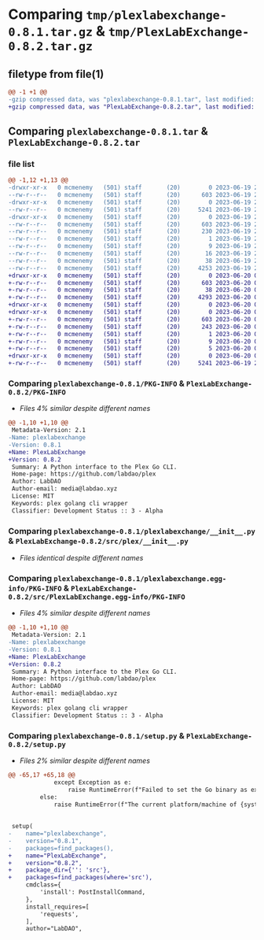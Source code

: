 # Comparing `tmp/plexlabexchange-0.8.1.tar.gz` & `tmp/PlexLabExchange-0.8.2.tar.gz`

## filetype from file(1)

```diff
@@ -1 +1 @@
-gzip compressed data, was "plexlabexchange-0.8.1.tar", last modified: Mon Jun 19 23:16:58 2023, max compression
+gzip compressed data, was "PlexLabExchange-0.8.2.tar", last modified: Tue Jun 20 01:24:41 2023, max compression
```

## Comparing `plexlabexchange-0.8.1.tar` & `PlexLabExchange-0.8.2.tar`

### file list

```diff
@@ -1,12 +1,13 @@
-drwxr-xr-x   0 mcmenemy   (501) staff       (20)        0 2023-06-19 23:16:58.966989 plexlabexchange-0.8.1/
--rw-r--r--   0 mcmenemy   (501) staff       (20)      603 2023-06-19 23:16:58.966721 plexlabexchange-0.8.1/PKG-INFO
-drwxr-xr-x   0 mcmenemy   (501) staff       (20)        0 2023-06-19 23:16:58.965281 plexlabexchange-0.8.1/plexlabexchange/
--rw-r--r--   0 mcmenemy   (501) staff       (20)     5241 2023-06-19 21:26:50.000000 plexlabexchange-0.8.1/plexlabexchange/__init__.py
-drwxr-xr-x   0 mcmenemy   (501) staff       (20)        0 2023-06-19 23:16:58.966031 plexlabexchange-0.8.1/plexlabexchange.egg-info/
--rw-r--r--   0 mcmenemy   (501) staff       (20)      603 2023-06-19 23:16:58.000000 plexlabexchange-0.8.1/plexlabexchange.egg-info/PKG-INFO
--rw-r--r--   0 mcmenemy   (501) staff       (20)      230 2023-06-19 23:16:58.000000 plexlabexchange-0.8.1/plexlabexchange.egg-info/SOURCES.txt
--rw-r--r--   0 mcmenemy   (501) staff       (20)        1 2023-06-19 23:16:58.000000 plexlabexchange-0.8.1/plexlabexchange.egg-info/dependency_links.txt
--rw-r--r--   0 mcmenemy   (501) staff       (20)        9 2023-06-19 23:16:58.000000 plexlabexchange-0.8.1/plexlabexchange.egg-info/requires.txt
--rw-r--r--   0 mcmenemy   (501) staff       (20)       16 2023-06-19 23:16:58.000000 plexlabexchange-0.8.1/plexlabexchange.egg-info/top_level.txt
--rw-r--r--   0 mcmenemy   (501) staff       (20)       38 2023-06-19 23:16:58.967050 plexlabexchange-0.8.1/setup.cfg
--rw-r--r--   0 mcmenemy   (501) staff       (20)     4253 2023-06-19 23:16:44.000000 plexlabexchange-0.8.1/setup.py
+drwxr-xr-x   0 mcmenemy   (501) staff       (20)        0 2023-06-20 01:24:41.200735 PlexLabExchange-0.8.2/
+-rw-r--r--   0 mcmenemy   (501) staff       (20)      603 2023-06-20 01:24:41.200567 PlexLabExchange-0.8.2/PKG-INFO
+-rw-r--r--   0 mcmenemy   (501) staff       (20)       38 2023-06-20 01:24:41.200785 PlexLabExchange-0.8.2/setup.cfg
+-rw-r--r--   0 mcmenemy   (501) staff       (20)     4293 2023-06-20 01:24:14.000000 PlexLabExchange-0.8.2/setup.py
+drwxr-xr-x   0 mcmenemy   (501) staff       (20)        0 2023-06-20 01:24:41.199164 PlexLabExchange-0.8.2/src/
+drwxr-xr-x   0 mcmenemy   (501) staff       (20)        0 2023-06-20 01:24:41.199972 PlexLabExchange-0.8.2/src/PlexLabExchange.egg-info/
+-rw-r--r--   0 mcmenemy   (501) staff       (20)      603 2023-06-20 01:24:41.000000 PlexLabExchange-0.8.2/src/PlexLabExchange.egg-info/PKG-INFO
+-rw-r--r--   0 mcmenemy   (501) staff       (20)      243 2023-06-20 01:24:41.000000 PlexLabExchange-0.8.2/src/PlexLabExchange.egg-info/SOURCES.txt
+-rw-r--r--   0 mcmenemy   (501) staff       (20)        1 2023-06-20 01:24:41.000000 PlexLabExchange-0.8.2/src/PlexLabExchange.egg-info/dependency_links.txt
+-rw-r--r--   0 mcmenemy   (501) staff       (20)        9 2023-06-20 01:24:41.000000 PlexLabExchange-0.8.2/src/PlexLabExchange.egg-info/requires.txt
+-rw-r--r--   0 mcmenemy   (501) staff       (20)        5 2023-06-20 01:24:41.000000 PlexLabExchange-0.8.2/src/PlexLabExchange.egg-info/top_level.txt
+drwxr-xr-x   0 mcmenemy   (501) staff       (20)        0 2023-06-20 01:24:41.200183 PlexLabExchange-0.8.2/src/plex/
+-rw-r--r--   0 mcmenemy   (501) staff       (20)     5241 2023-06-19 21:26:50.000000 PlexLabExchange-0.8.2/src/plex/__init__.py
```

### Comparing `plexlabexchange-0.8.1/PKG-INFO` & `PlexLabExchange-0.8.2/PKG-INFO`

 * *Files 4% similar despite different names*

```diff
@@ -1,10 +1,10 @@
 Metadata-Version: 2.1
-Name: plexlabexchange
-Version: 0.8.1
+Name: PlexLabExchange
+Version: 0.8.2
 Summary: A Python interface to the Plex Go CLI.
 Home-page: https://github.com/labdao/plex
 Author: LabDAO
 Author-email: media@labdao.xyz
 License: MIT
 Keywords: plex golang cli wrapper
 Classifier: Development Status :: 3 - Alpha
```

### Comparing `plexlabexchange-0.8.1/plexlabexchange/__init__.py` & `PlexLabExchange-0.8.2/src/plex/__init__.py`

 * *Files identical despite different names*

### Comparing `plexlabexchange-0.8.1/plexlabexchange.egg-info/PKG-INFO` & `PlexLabExchange-0.8.2/src/PlexLabExchange.egg-info/PKG-INFO`

 * *Files 4% similar despite different names*

```diff
@@ -1,10 +1,10 @@
 Metadata-Version: 2.1
-Name: plexlabexchange
-Version: 0.8.1
+Name: PlexLabExchange
+Version: 0.8.2
 Summary: A Python interface to the Plex Go CLI.
 Home-page: https://github.com/labdao/plex
 Author: LabDAO
 Author-email: media@labdao.xyz
 License: MIT
 Keywords: plex golang cli wrapper
 Classifier: Development Status :: 3 - Alpha
```

### Comparing `plexlabexchange-0.8.1/setup.py` & `PlexLabExchange-0.8.2/setup.py`

 * *Files 2% similar despite different names*

```diff
@@ -65,17 +65,18 @@
             except Exception as e:
                 raise RuntimeError(f"Failed to set the Go binary as executable: {e}")
         else:
             raise RuntimeError(f"The current platform/machine of {system_platform}/{machine} is not supported.")
 
 
 setup(
-    name="plexlabexchange",
-    version="0.8.1",
-    packages=find_packages(),
+    name="PlexLabExchange",
+    version="0.8.2",
+    package_dir={'': 'src'},
+    packages=find_packages(where='src'),
     cmdclass={
         'install': PostInstallCommand,
     },
     install_requires=[
         'requests',
     ],
     author="LabDAO",
```

